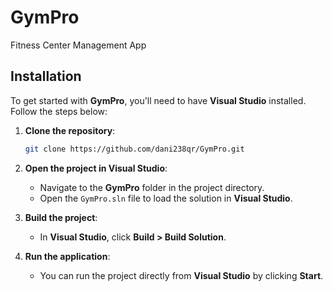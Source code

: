 # GymPro
Fitness Center Management App
## Installation

To get started with **GymPro**, you'll need to have **Visual Studio** installed. Follow the steps below:

1. **Clone the repository**:
    ```bash
    git clone https://github.com/dani238qr/GymPro.git
    ```

2. **Open the project in Visual Studio**:
    - Navigate to the **GymPro** folder in the project directory.
    - Open the `GymPro.sln` file to load the solution in **Visual Studio**.

3. **Build the project**:
    - In **Visual Studio**, click **Build > Build Solution**.

4. **Run the application**:
    - You can run the project directly from **Visual Studio** by clicking **Start**.
